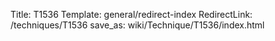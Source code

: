 Title: T1536
Template: general/redirect-index
RedirectLink: /techniques/T1536
save_as: wiki/Technique/T1536/index.html